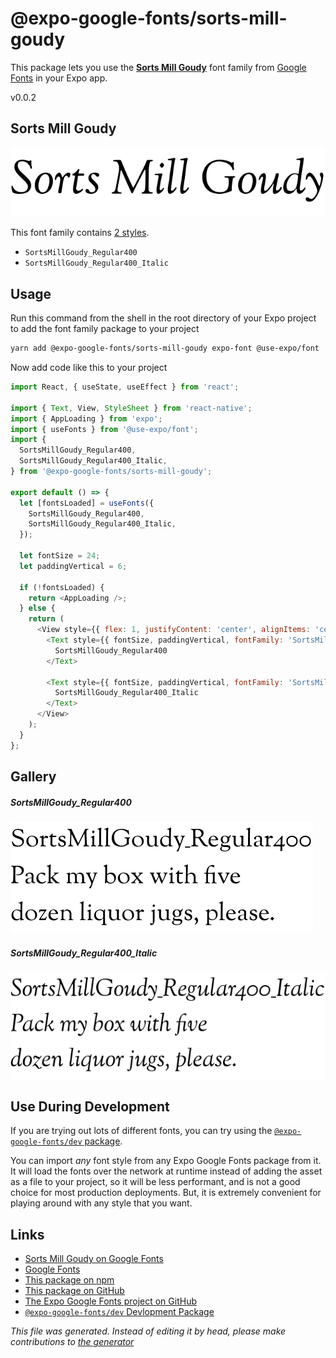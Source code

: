 # @expo-google-fonts/sorts-mill-goudy

This package lets you use the [**Sorts Mill Goudy**](https://fonts.google.com/specimen/Sorts+Mill+Goudy) font family from [Google Fonts](https://fonts.google.com/) in your Expo app.

v0.0.2

## Sorts Mill Goudy

![Sorts Mill Goudy](./font-family.png)

This font family contains [2 styles](#gallery).

- `SortsMillGoudy_Regular400`
- `SortsMillGoudy_Regular400_Italic`

## Usage

Run this command from the shell in the root directory of your Expo project to add the font family package to your project
```sh
yarn add @expo-google-fonts/sorts-mill-goudy expo-font @use-expo/font
```

Now add code like this to your project
```js
import React, { useState, useEffect } from 'react';

import { Text, View, StyleSheet } from 'react-native';
import { AppLoading } from 'expo';
import { useFonts } from '@use-expo/font';
import {
  SortsMillGoudy_Regular400,
  SortsMillGoudy_Regular400_Italic,
} from '@expo-google-fonts/sorts-mill-goudy';

export default () => {
  let [fontsLoaded] = useFonts({
    SortsMillGoudy_Regular400,
    SortsMillGoudy_Regular400_Italic,
  });

  let fontSize = 24;
  let paddingVertical = 6;

  if (!fontsLoaded) {
    return <AppLoading />;
  } else {
    return (
      <View style={{ flex: 1, justifyContent: 'center', alignItems: 'center' }}>
        <Text style={{ fontSize, paddingVertical, fontFamily: 'SortsMillGoudy_Regular400' }}>
          SortsMillGoudy_Regular400
        </Text>

        <Text style={{ fontSize, paddingVertical, fontFamily: 'SortsMillGoudy_Regular400_Italic' }}>
          SortsMillGoudy_Regular400_Italic
        </Text>
      </View>
    );
  }
};

```

## Gallery

##### SortsMillGoudy_Regular400
![SortsMillGoudy_Regular400](./70d3ad626ef92c3b9eeaff7e3694af6d64f477a31ab242d11f98704e9903a065.ttf.png)

##### SortsMillGoudy_Regular400_Italic
![SortsMillGoudy_Regular400_Italic](./d8d1d17c5bffaec08a5c129dfdbd62c0a538de036da120d20edef29019f0b5bf.ttf.png)


## Use During Development

If you are trying out lots of different fonts, you can try using the [`@expo-google-fonts/dev` package](https://www.npmjs.com/package/@expo-google-fonts/dev).

You can import *any* font style from any Expo Google Fonts package from it. It will load the fonts
over the network at runtime instead of adding the asset as a file to your project, so it will be 
less performant, and is not a good choice for most production deployments. But, it is extremely convenient
for playing around with any style that you want.

## Links

- [Sorts Mill Goudy on Google Fonts](https://fonts.google.com/specimen/Sorts+Mill+Goudy)
- [Google Fonts](https://fonts.google.com/)
- [This package on npm](https://www.npmjs.com/package/@expo-google-fonts/sorts-mill-goudy)
- [This package on GitHub](https://github.com/expo/google-fonts/tree/master/font-packages/sorts-mill-goudy)
- [The Expo Google Fonts project on GitHub](https://github.com/expo/google-fonts)
- [`@expo-google-fonts/dev` Devlopment Package](https://github.com/expo/google-fonts/tree/master/font-packages/dev)


*This file was generated. Instead of editing it by head, please make contributions to [the generator](https://github.com/expo/google-fonts/tree/master/packages/generator)*
